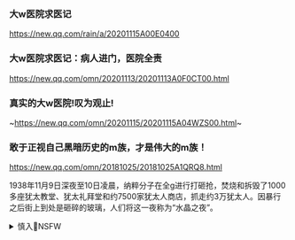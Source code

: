 ### 大w医院求医记
https://new.qq.com/rain/a/20201115A00E0400

### 大w医院求医记：病人进门，医院全责
https://new.qq.com/omn/20201113/20201113A0F0CT00.html

### 真实的大w医院!叹为观止!
~https://new.qq.com/omn/20201115/20201115A04WZS00.html~

### 敢于正视自己黑暗历史的m族，才是伟大的m族！
https://new.qq.com/omn/20181025/20181025A1QRQ8.html

1938年11月9日深夜至10日凌晨，纳粹分子在全g进行打砸抢，焚烧和拆毁了1000多座犹太教堂、犹太礼拜堂和约7500家犹太人商店，抓走约3万犹太人。因暴行之后街上到处是砸碎的玻璃，人们将这一夜称为“水晶之夜”。

<details><summary>慎入🔞NSFW</summary>

Not Safe For Work
![](https://upload.wikimedia.org/wikipedia/commons/thumb/d/d3/Biohazard_Symbol_Specification.png/210px-Biohazard_Symbol_Specification.png)

<details><summary><b>风险自理Use At Your Own Risk🈲</summary>

### 马云：只要有需要，随时可以将支付宝上交给gj
https://new.qq.com/rain/a/20201126a0g3di00

### 重磅！南j前首富被抓
https://finance.ifeng.com/c/81VFKEHAvHI

### 突发:大w集团正在被q行接g,或开w险先例
~http://dy.163.com/article/FRH227LG0511CH1C.html~

### 二大爷：zg商人的生与死
https://2newcenturynet.blogspot.com/2020/11/blog-post_531.html

### 胡润百富榜成了“杀猪榜
http://news.sina.com.cn/o/2009-08-21/050016158422s.shtml

</details>
</details>
